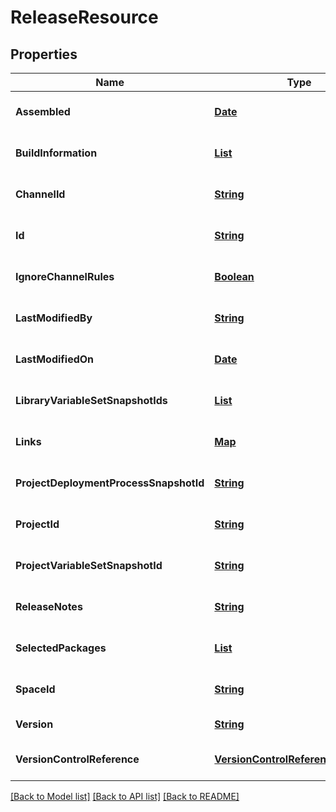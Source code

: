 # ReleaseResource
## Properties

Name | Type | Description | Notes
------------ | ------------- | ------------- | -------------
**Assembled** | [**Date**](DateTime.md) |  | [optional] [default to null]
**BuildInformation** | [**List**](ReleasePackageVersionBuildInformationResource.md) |  | [optional] [default to null]
**ChannelId** | [**String**](string.md) |  | [optional] [default to null]
**Id** | [**String**](string.md) |  | [optional] [default to null]
**IgnoreChannelRules** | [**Boolean**](boolean.md) |  | [optional] [default to null]
**LastModifiedBy** | [**String**](string.md) |  | [optional] [default to null]
**LastModifiedOn** | [**Date**](DateTime.md) |  | [optional] [default to null]
**LibraryVariableSetSnapshotIds** | [**List**](string.md) |  | [optional] [default to null]
**Links** | [**Map**](string.md) |  | [optional] [default to null]
**ProjectDeploymentProcessSnapshotId** | [**String**](string.md) |  | [optional] [default to null]
**ProjectId** | [**String**](string.md) |  | [optional] [default to null]
**ProjectVariableSetSnapshotId** | [**String**](string.md) |  | [optional] [default to null]
**ReleaseNotes** | [**String**](string.md) |  | [optional] [default to null]
**SelectedPackages** | [**List**](SelectedPackage.md) |  | [optional] [default to null]
**SpaceId** | [**String**](string.md) |  | [optional] [default to null]
**Version** | [**String**](string.md) |  | [default to null]
**VersionControlReference** | [**VersionControlReferenceResource**](VersionControlReferenceResource.md) |  | [optional] [default to null]

[[Back to Model list]](../README.md#documentation-for-models) [[Back to API list]](../README.md#documentation-for-api-endpoints) [[Back to README]](../README.md)

